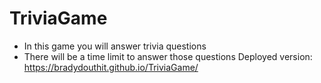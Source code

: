 # TriviaGame
* In this game you will answer trivia questions
* There will be a time limit to answer those questions
Deployed version: https://bradydouthit.github.io/TriviaGame/
